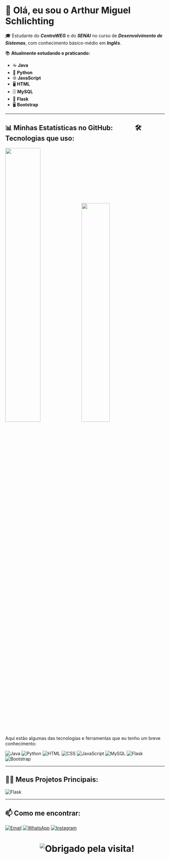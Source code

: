 # 👋 **Olá, eu sou o Arthur Miguel Schlichting**

🎓 Estudante do **_CentroWEG_** e do **_SENAI_** no curso de **_Desenvolvimento de Sistemas_**, com conhecimento básico-médio em **_Inglês_**.

📚 **Atualmente estudando e praticando:**
- ☕ **Java**
- 🐍 **Python**
- 🌐 **JavaScript**
- 🖥️ **HTML**
- 🗄️ **MySQL**
- 🐍 **Flask**
- 🖥️ **Bootstrap**

---

## 📊 **Minhas Estatísticas no GitHub: &nbsp;&nbsp;&nbsp;&nbsp;&nbsp;&nbsp;&nbsp;&nbsp;&nbsp;&nbsp;&nbsp;&nbsp;** 🛠 **Tecnologias que uso:**

<p float="left">
  <img src="https://github-readme-stats.vercel.app/api?username=arthurSchgg&show_icons=true&theme=radical" width="47%" />
  <img src="https://github-readme-stats.vercel.app/api/top-langs/?username=arthurSchgg&layout=compact&theme=radical" width="42%" />
</p>
Aqui estão algumas das tecnologias e ferramentas que eu tenho um breve conhecimento:

![Java](https://img.shields.io/badge/Java-007396?style=for-the-badge&logo=java&logoColor=white)
![Python](https://img.shields.io/badge/Python-3776AB?style=for-the-badge&logo=python&logoColor=white)
![HTML](https://img.shields.io/badge/HTML-E34F26?style=for-the-badge&logo=html5&logoColor=white)
![CSS](https://img.shields.io/badge/CSS-1572B6?style=for-the-badge&logo=css3&logoColor=white)
![JavaScript](https://img.shields.io/badge/JavaScript-F7DF1E?style=for-the-badge&logo=javascript&logoColor=black)
![MySQL](https://img.shields.io/badge/MySQL-4479A1?style=for-the-badge&logo=mysql&logoColor=white)
![Flask](https://img.shields.io/badge/Flask-000000?style=for-the-badge&logo=flask&logoColor=white)
![Bootstrap](https://img.shields.io/badge/Bootstrap-563D7C?style=for-the-badge&logo=bootstrap&logoColor=white)

---
## 🧑‍💻 **Meus Projetos Principais:**

![Flask](https://github-readme-stats.vercel.app/api/pin/?username=arthurSchgg&repo=Flask&theme=dracula)

---

## 📫 **Como me encontrar:**

[![Email](https://img.shields.io/badge/Email-D14836?style=for-the-badge&logo=gmail&logoColor=white)](mailto:arthurms2904@gmail.com)
[![WhatsApp](https://img.shields.io/badge/WhatsApp-25D366?style=for-the-badge&logo=whatsapp&logoColor=white)](https://wa.me/5547997695223)
[![Instagram](https://img.shields.io/badge/Instagram-E4405F?style=for-the-badge&logo=instagram&logoColor=white)](https://www.instagram.com/_thursch/)

<h1 align="center">
  <img src="https://readme-typing-svg.herokuapp.com/?color=FFFFFF&center=true&vCenter=true&lines=Obrigado+pela+visita!+🚀;Volte+sempre+🙏" alt="Obrigado pela visita!">
</h1>
